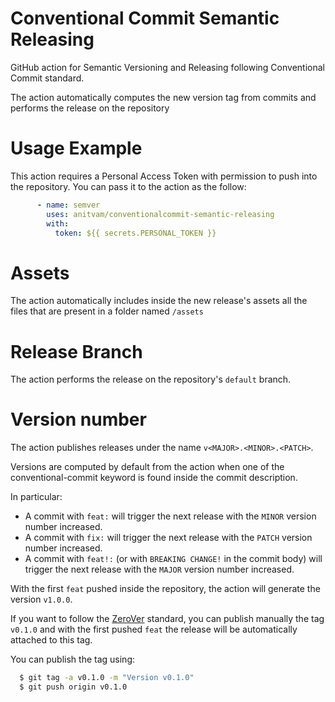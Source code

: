 # Conventional Commit Semantic Releasing
GitHub action for Semantic Versioning and Releasing following Conventional Commit standard.

The action automatically computes the new version tag from commits and performs the release on the repository

# Usage Example
This action requires a Personal Access Token with permission to push into the repository. You can pass it to the action as the follow:

```yaml
      - name: semver
        uses: anitvam/conventionalcommit-semantic-releasing
        with:
          token: ${{ secrets.PERSONAL_TOKEN }}
```

# Assets 
The action automatically includes inside the new release's assets all the files that are present in a folder named `/assets`

# Release Branch
The action performs the release on the repository's `default` branch.

# Version number
The action publishes releases under the name `v<MAJOR>.<MINOR>.<PATCH>`. 

Versions are computed by default from the action when one of the conventional-commit keyword is found inside 
the commit description.

In particular:
 - A commit with `feat:` will trigger the next release with the `MINOR` version number increased.
 - A commit with `fix:` will trigger the next release with the `PATCH` version number increased.
 - A commit with `feat!:` (or with `BREAKING CHANGE!` in the commit body) will trigger the next release with the `MAJOR` version number increased.

With the first `feat` pushed inside the repository, the action will generate the version `v1.0.0`. 

If you want to follow the [ZeroVer](https://0ver.org/) standard, you can publish manually the tag `v0.1.0` and with 
the first pushed `feat` the release will be automatically attached to this tag.

You can publish the tag using:
```bash
  $ git tag -a v0.1.0 -m "Version v0.1.0"
  $ git push origin v0.1.0
```

